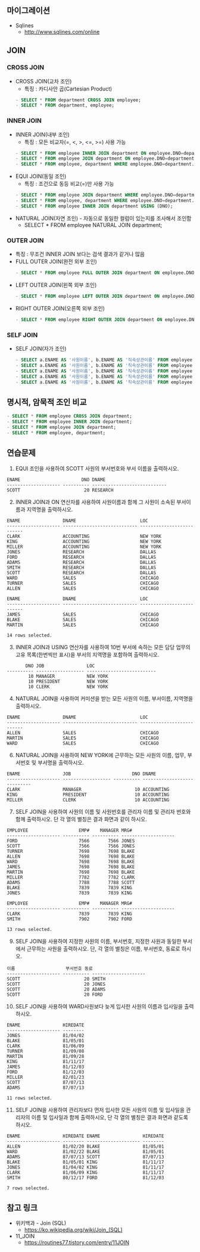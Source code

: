 ## 마이그레이션
* Sqlines
  - http://www.sqlines.com/online
  
## JOIN
### CROSS JOIN
* CROSS JOIN(교차 조인) 
  - 특징 : 카디사안 곱(Cartesian Product)
  ```sql
  - SELECT * FROM department CROSS JOIN employee;  
  - SELECT * FROM department, employee;
  ```
### INNER JOIN
* INNER JOIN(내부 조인) 
  - 특징 : 모든 비교자(=, <, >, <=, >=) 사용 가능
  ```sql
  - SELECT * FROM employee INNER JOIN department ON employee.DNO=department.DNO;
  - SELECT * FROM employee JOIN department ON employee.DNO=department.DNO;
  - SELECT * FROM employee, department WHERE employee.DNO=department.DNO;
  ```
* EQUI JOIN(동일 조인) 
  - 특징 : 조건으로 동등 비교(=)만 사용 가능
  ```sql
  - SELECT * FROM employee JOIN department WHERE employee.DNO=department.DNO;  
  - SELECT * FROM employee, department WHERE employee.DNO=department.DNO;  
  - SELECT * FROM employee INNER JOIN department USING (DNO);
  ```
* NATURAL JOIN(자연 조인) - 자동으로 동일한 컬럼이 있는지를 조사해서 조인함
  - SELECT * FROM employee NATURAL JOIN department;
### OUTER JOIN
* 특징 : 무조건 INNER JOIN 보다는 검색 결과가 같거나 많음
* FULL OUTER JOIN(완전 외부 조인)
  ```sql
  - SELECT * FROM employee FULL OUTER JOIN department ON employee.DNO = department.DNO;  
  ```
* LEFT OUTER JOIN(왼쪽 외부 조인)
  ```sql
  - SELECT * FROM employee LEFT OUTER JOIN department ON employee.DNO = department.DNO;  
  ```
* RIGHT OUTER JOIN(오른쪽 외부 조인)
  ```sql
  - SELECT * FROM employee RIGHT OUTER JOIN department ON employee.DNO = department.DNO;
  ```
### SELF JOIN
* SELF JOIN(자가 조인)
  ```sql
  - SELECT a.ENAME AS '사원이름', b.ENAME AS '직속상관이름' FROM employee a INNER JOIN employee b ON a.MANAGER=b.DNO
  - SELECT a.ENAME AS '사원이름', b.ENAME AS '직속상관이름' FROM employee a JOIN employee b ON a.MANAGER=b.DNO
  - SELECT a.ENAME AS '사원이름', b.ENAME AS '직속상관이름' FROM employee a INNER JOIN employee b WHERE a.MANAGER=b.DNO
  - SELECT a.ENAME AS '사원이름', b.ENAME AS '직속상관이름' FROM employee a JOIN employee b WHERE a.MANAGER=b.DNO
  - SELECT a.ENAME AS '사원이름', b.ENAME AS '직속상관이름' FROM employee a, employee b WHERE a.MANAGER=b.DNO
  ```

## 명시적, 암묵적 조인 비교
  ```sql
  - SELECT * FROM employee CROSS JOIN department;
  - SELECT * FROM employee INNER JOIN department;
  - SELECT * FROM employee JOIN department;
  - SELECT * FROM employee, department;
  ```

## 연습문제

1. EQUI 조인을 사용하여 SCOTT 사원의 부서번호와 부서 이름을 출력하시오.
```console
ENAME                       DNO DNAME
-------------------- ---------- ----------------------------
SCOTT                        20 RESEARCH
```

2. INNER JOIN과 ON 연산자를 사용하여 사원이름과 함께 그 사원이 소속된 부서이름과 지역명을 출력하시오.
```console
ENAME                DNAME                        LOC
-------------------- ---------------------------- --------------------------
CLARK                ACCOUNTING                   NEW YORK
KING                 ACCOUNTING                   NEW YORK
MILLER               ACCOUNTING                   NEW YORK
JONES                RESEARCH                     DALLAS
FORD                 RESEARCH                     DALLAS
ADAMS                RESEARCH                     DALLAS
SMITH                RESEARCH                     DALLAS
SCOTT                RESEARCH                     DALLAS
WARD                 SALES                        CHICAGO
TURNER               SALES                        CHICAGO
ALLEN                SALES                        CHICAGO

ENAME                DNAME                        LOC
-------------------- ---------------------------- --------------------------
JAMES                SALES                        CHICAGO
BLAKE                SALES                        CHICAGO
MARTIN               SALES                        CHICAGO

14 rows selected.
```

3. INNER JOIN과 USING 연산자를 사용하여 10번 부서에 속하는 모든 담당 업무의 고유 목록(한번씩만 표시)을 부서의 지역명을 포함하여 출력하시오.
```console
       DNO JOB                LOC
---------- ------------------ --------------------------
        10 MANAGER            NEW YORK
        10 PRESIDENT          NEW YORK
        10 CLERK              NEW YORK
```

4. NATURAL JOIN을 사용하여 커미션을 받는 모든 사원의 이름, 부서이름, 지역명을 출력하시오.
```console
ENAME                DNAME                        LOC
-------------------- ---------------------------- --------------------------
ALLEN                SALES                        CHICAGO
MARTIN               SALES                        CHICAGO
WARD                 SALES                        CHICAGO
```

<!--
5. EQUI 조인과 WildCard를 사용하여 이름에 A가 포함된 모든 사원의 부서명을 출력하시오.
```console
ENAME                DNAME
-------------------- ----------------------------
ALLEN                SALES
WARD                 SALES
MARTIN               SALES
BLAKE                SALES
CLARK                ACCOUNTING
ADAMS                RESEARCH
JAMES                SALES

7 rows selected.
```
-->

6. NATURAL JOIN을 사용하여 NEW YORK에 근무하는 모든 사원의 이름, 업무, 부서번호 및 부서명을 출력하시오.
```console
ENAME                JOB                       DNO DNAME
-------------------- ------------------ ---------- ----------------------------
CLARK                MANAGER                    10 ACCOUNTING
KING                 PRESIDENT                  10 ACCOUNTING
MILLER               CLERK                      10 ACCOUNTING
```

7. SELF JOIN을 사용하여 사원의 이름 및 사원번호를 관리자 이름 및 관리자 번호와 함께 출력하시오. 단 각 열의 별칭은 결과 화면과 같이 하시오.
```console
EMPLOYEE                   EMP#    MANAGER MRG#
-------------------- ---------- ---------- --------------------
FORD                       7566       7566 JONES
SCOTT                      7566       7566 JONES
TURNER                     7698       7698 BLAKE
ALLEN                      7698       7698 BLAKE
WARD                       7698       7698 BLAKE
JAMES                      7698       7698 BLAKE
MARTIN                     7698       7698 BLAKE
MILLER                     7782       7782 CLARK
ADAMS                      7788       7788 SCOTT
BLAKE                      7839       7839 KING
JONES                      7839       7839 KING

EMPLOYEE                   EMP#    MANAGER MRG#
-------------------- ---------- ---------- --------------------
CLARK                      7839       7839 KING
SMITH                      7902       7902 FORD

13 rows selected.
```

<!--
8. OUTER JOIN, SELF JOIN을 사용하여 관리자가 없는 사원을 포함하여 사원번호를 기준으로 내림차순 정렬을 하여 출력하시오.
```console
EMPLOYEE                   EMP#    MANAGER MGR#
-------------------- ---------- ---------- --------------------
MILLER                     7782       7782 CLARK
FORD                       7566       7566 JONES
JAMES                      7698       7698 BLAKE
ADAMS                      7788       7788 SCOTT
TURNER                     7698       7698 BLAKE
KING
SCOTT                      7566       7566 JONES
CLARK                      7839       7839 KING
BLAKE                      7839       7839 KING
MARTIN                     7698       7698 BLAKE
JONES                      7839       7839 KING

EMPLOYEE                   EMP#    MANAGER MGR#
-------------------- ---------- ---------- --------------------
WARD                       7698       7698 BLAKE
ALLEN                      7698       7698 BLAKE
SMITH                      7902       7902 FORD

14 rows selected.
```

-->
9. SELF JOIN을 사용하여 지정한 사원의 이름, 부서번호, 지정한 사원과 동일한 부서에서 근무하는 사원을 출력하시오. 단, 각 열의 별칭은 이름, 부서번호, 동료로 하시오.
```console
이름                   부서번호 동료
-------------------- ---------- --------------------
SCOTT                        20 SMITH
SCOTT                        20 JONES
SCOTT                        20 ADAMS
SCOTT                        20 FORD
```

10. SELF JOIN을 사용하여 WARD사원보다 늦게 입사한 사원의 이름과 입사일을 출력하시오.
```console
ENAME                HIREDATE
-------------------- --------
JONES                81/04/02
BLAKE                81/05/01
CLARK                81/06/09
TURNER               81/09/08
MARTIN               81/09/28
KING                 81/11/17
JAMES                81/12/03
FORD                 81/12/03
MILLER               82/01/23
SCOTT                87/07/13
ADAMS                87/07/13

11 rows selected.
```

11. SELF JOIN을 사용하여 관리자보다 먼저 입사한 모든 사원의 이름 및 입사일을 관리자의 이름 및 입사일과 함께 출력하시오, 단 각 열의 별칭은 결과 화면과 같도록 하시오.
```console
ENAME                HIREDATE ENAME                HIREDATE
-------------------- -------- -------------------- --------
ALLEN                81/02/20 BLAKE                81/05/01
WARD                 81/02/22 BLAKE                81/05/01
ADAMS                87/07/13 SCOTT                87/07/13
BLAKE                81/05/01 KING                 81/11/17
JONES                81/04/02 KING                 81/11/17
CLARK                81/06/09 KING                 81/11/17
SMITH                80/12/17 FORD                 81/12/03

7 rows selected.
```

## 참고 링크
* 위키백과 - Join (SQL)
  - https://ko.wikipedia.org/wiki/Join_(SQL)
* 11_JOIN
  - https://routines77.tistory.com/entry/11JOIN
    
    
